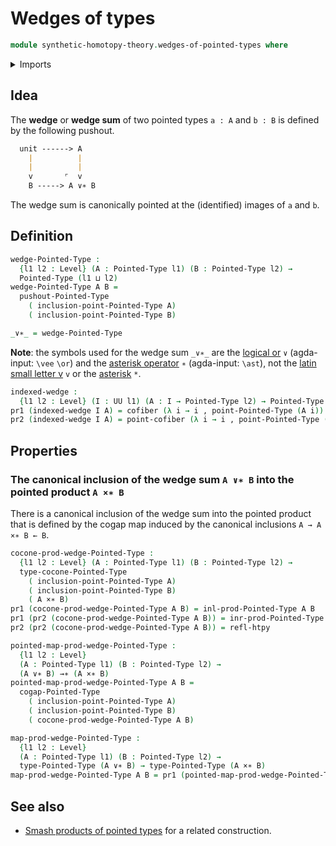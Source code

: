 # Wedges of types

```agda
module synthetic-homotopy-theory.wedges-of-pointed-types where
```

<details><summary>Imports</summary>

```agda
open import foundation.dependent-pair-types
open import foundation.homotopies
open import foundation.universe-levels

open import structured-types.pointed-cartesian-product-types
open import structured-types.pointed-maps
open import structured-types.pointed-types
open import structured-types.pointed-unit-type

open import synthetic-homotopy-theory.cocones-under-spans-of-pointed-types
open import synthetic-homotopy-theory.cofibers
open import synthetic-homotopy-theory.pushouts-of-pointed-types
```

</details>

## Idea

The **wedge** or **wedge sum** of two pointed types `a : A` and `b : B` is
defined by the following pushout.

```md
  unit ------> A
    |          |
    |          |
    v       ⌜  v
    B -----> A ∨∗ B
```

The wedge sum is canonically pointed at the (identified) images of `a` and `b`.

## Definition

```agda
wedge-Pointed-Type :
  {l1 l2 : Level} (A : Pointed-Type l1) (B : Pointed-Type l2) →
  Pointed-Type (l1 ⊔ l2)
wedge-Pointed-Type A B =
  pushout-Pointed-Type
    ( inclusion-point-Pointed-Type A)
    ( inclusion-point-Pointed-Type B)

_∨∗_ = wedge-Pointed-Type
```

**Note**: the symbols used for the wedge sum `_∨∗_` are the
[logical or](https://codepoints.net/U+2228) `∨` (agda-input: `\vee` `\or`) and
the [asterisk operator](https://codepoints.net/U+2217) `∗` (agda-input: `\ast`),
not the [latin small letter v](https://codepoints.net/U+0076) `v` or the
[asterisk](https://codepoints.net/U+002A) `*`.

```agda
indexed-wedge :
  {l1 l2 : Level} (I : UU l1) (A : I → Pointed-Type l2) → Pointed-Type (l1 ⊔ l2)
pr1 (indexed-wedge I A) = cofiber (λ i → i , point-Pointed-Type (A i))
pr2 (indexed-wedge I A) = point-cofiber (λ i → i , point-Pointed-Type (A i))
```

## Properties

### The canonical inclusion of the wedge sum `A ∨∗ B` into the pointed product `A ×∗ B`

There is a canonical inclusion of the wedge sum into the pointed product that is
defined by the cogap map induced by the canonical inclusions `A → A ×∗ B ← B`.

```agda
cocone-prod-wedge-Pointed-Type :
  {l1 l2 : Level} (A : Pointed-Type l1) (B : Pointed-Type l2) →
  type-cocone-Pointed-Type
    ( inclusion-point-Pointed-Type A)
    ( inclusion-point-Pointed-Type B)
    ( A ×∗ B)
pr1 (cocone-prod-wedge-Pointed-Type A B) = inl-prod-Pointed-Type A B
pr1 (pr2 (cocone-prod-wedge-Pointed-Type A B)) = inr-prod-Pointed-Type A B
pr2 (pr2 (cocone-prod-wedge-Pointed-Type A B)) = refl-htpy

pointed-map-prod-wedge-Pointed-Type :
  {l1 l2 : Level}
  (A : Pointed-Type l1) (B : Pointed-Type l2) →
  (A ∨∗ B) →∗ (A ×∗ B)
pointed-map-prod-wedge-Pointed-Type A B =
  cogap-Pointed-Type
    ( inclusion-point-Pointed-Type A)
    ( inclusion-point-Pointed-Type B)
    ( cocone-prod-wedge-Pointed-Type A B)

map-prod-wedge-Pointed-Type :
  {l1 l2 : Level}
  (A : Pointed-Type l1) (B : Pointed-Type l2) →
  type-Pointed-Type (A ∨∗ B) → type-Pointed-Type (A ×∗ B)
map-prod-wedge-Pointed-Type A B = pr1 (pointed-map-prod-wedge-Pointed-Type A B)
```

## See also

- [Smash products of pointed types](synthetic-homotopy-theory.smash-products-of-pointed-types.md)
  for a related construction.
